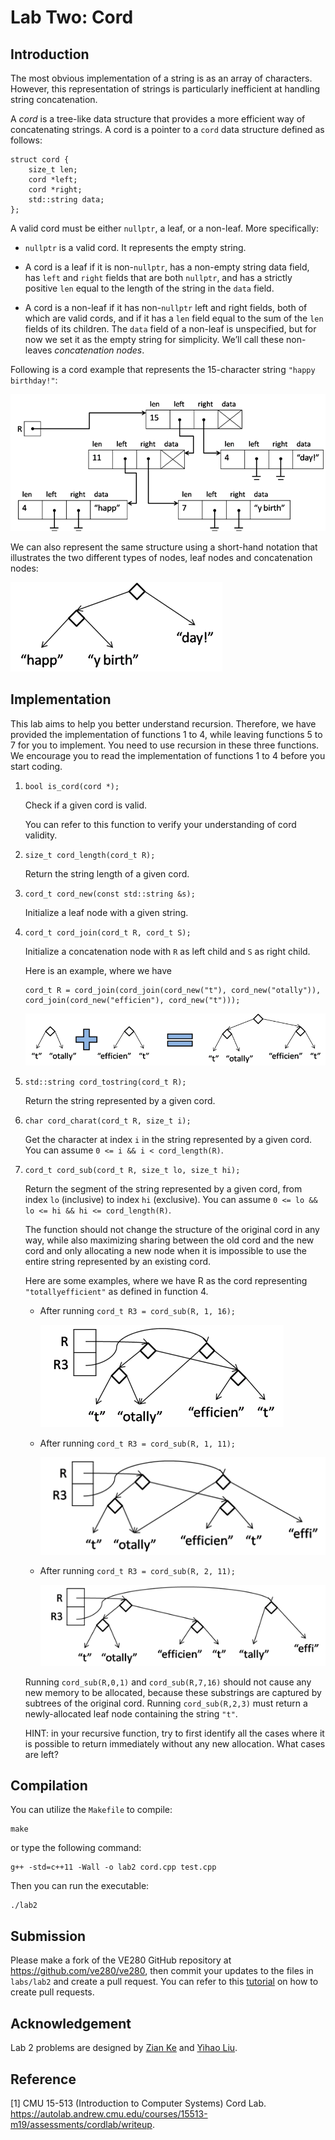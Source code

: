 # Lab Two: Cord

## Introduction

The most obvious implementation of a string is as an array of characters. However, this representation of strings is particularly inefficient at handling string concatenation.

A *cord* is a tree-like data structure that provides a more efficient way of concatenating strings. A cord is a pointer to a `cord` data structure defined as follows:

```
struct cord {
    size_t len;
    cord *left;
    cord *right;
    std::string data;
};
```

A valid cord must be either `nullptr`, a leaf, or a non-leaf. More specifically:

- `nullptr` is a valid cord. It represents the empty string.

- A cord is a leaf if it is non-`nullptr`, has a non-empty string data field, has `left` and `right` fields that are both `nullptr`, and has a strictly positive `len` equal to the length of the string in the `data` field.

- A cord is a non-leaf if it has non-`nullptr` left and right fields, both of which are valid cords, and if it has a `len` field equal to the sum of the `len` fields of its children. The `data` field of a non-leaf is unspecified, but for now we set it as the empty string for simplicity. We’ll call these non-leaves *concatenation nodes*.

Following is a cord example that represents the 15-character string `"happy birthday!"`:

![1](images/img1.png)

We can also represent the same structure using a short-hand notation that illustrates the two different types of nodes, leaf nodes and concatenation nodes:

![2](images/img2.png)

## Implementation

This lab aims to help you better understand recursion. Therefore, we have provided the implementation of functions 1 to 4, while leaving functions 5 to 7 for you to implement. You need to use recursion in these three functions. We encourage you to read the implementation of functions 1 to 4 before you start coding.

1. `bool is_cord(cord *);`

   Check if a given cord is valid. 
   
   You can refer to this function to verify your understanding of cord validity.

2. `size_t cord_length(cord_t R);`
   
   Return the string length of a given cord.

3. `cord_t cord_new(const std::string &s);`

   Initialize a leaf node with a given string.
   
4. `cord_t cord_join(cord_t R, cord_t S);`

   Initialize a concatenation node with `R` as left child and `S` as right child.
   
   Here is an example, where we have 
   
   ```
   cord_t R = cord_join(cord_join(cord_new("t"), cord_new("otally")), cord_join(cord_new("efficien"), cord_new("t")));
   ```
   
   ![3](images/img3.png)
   
5. `std::string cord_tostring(cord_t R);`

   Return the string represented by a given cord.
   
6. `char cord_charat(cord_t R, size_t i);`

   Get the character at index `i` in the string represented by a given cord. You can assume `0 <= i && i < cord_length(R)`.
   
7. `cord_t cord_sub(cord_t R, size_t lo, size_t hi);`

   Return the segment of the string represented by a given cord, from index `lo` (inclusive) to index `hi` (exclusive). You can assume `0 <= lo && lo <= hi && hi <= cord_length(R)`.
   
   The function should not change the structure of the original cord in any way, while also maximizing sharing between the old cord and the new cord and only allocating a new node when it is impossible to use the entire string represented by an existing cord.
   
   Here are some examples, where we have R as the cord representing `"totallyefficient"` as defined in function 4.
   
   - After running `cord_t R3 = cord_sub(R, 1, 16);`

     ![4](images/img4.png)

   - After running `cord_t R3 = cord_sub(R, 1, 11);`

     ![5](images/img5.png)

   - After running `cord_t R3 = cord_sub(R, 2, 11);`

     ![6](images/img6.png)

   Running `cord_sub(R,0,1)` and `cord_sub(R,7,16)` should not cause any new memory to be allocated, because these substrings are captured by subtrees of the original cord. Running `cord_sub(R,2,3)` must return a newly-allocated leaf node containing the string `"t"`.
   
   HINT: in your recursive function, try to first identify all the cases where it is possible to return immediately without any new allocation. What cases are left?



## Compilation

You can utilize the `Makefile` to compile:

```
make
```

or type the following command:

```
g++ -std=c++11 -Wall -o lab2 cord.cpp test.cpp
```

Then you can run the executable:

```
./lab2
```


## Submission
Please make a fork of the VE280 GitHub repository at <https://github.com/ve280/ve280>, then commit your updates to the files in `labs/lab2` and create a pull request. You can refer to this [tutorial](https://github.com/ve280/tutorials/blob/master/github_introduction.md#4-contribute-to-a-public-repository) on how to create pull requests.


## Acknowledgement
Lab 2 problems are designed by [Zian Ke](https://github.com/zianke) and [Yihao Liu](https://github.com/tc-imba).


## Reference

[1] CMU 15-513 (Introduction to Computer Systems) Cord Lab. <https://autolab.andrew.cmu.edu/courses/15513-m19/assessments/cordlab/writeup>.
